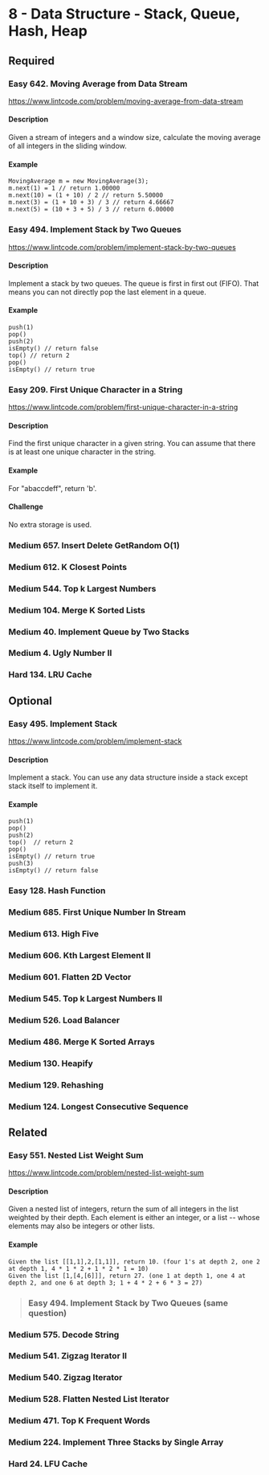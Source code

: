 # 8 - Data Structure - Stack, Queue, Hash, Heap

## Required

### Easy  642. Moving Average from Data Stream
https://www.lintcode.com/problem/moving-average-from-data-stream

#### Description
Given a stream of integers and a window size, calculate the moving average of all integers in the sliding window.

#### Example
    MovingAverage m = new MovingAverage(3);
    m.next(1) = 1 // return 1.00000
    m.next(10) = (1 + 10) / 2 // return 5.50000
    m.next(3) = (1 + 10 + 3) / 3 // return 4.66667
    m.next(5) = (10 + 3 + 5) / 3 // return 6.00000

### Easy  494. Implement Stack by Two Queues
https://www.lintcode.com/problem/implement-stack-by-two-queues

#### Description
Implement a stack by two queues. The queue is first in first out (FIFO). That means you can not directly pop the last element in a queue.

#### Example
    push(1)
    pop()
    push(2)
    isEmpty() // return false
    top() // return 2
    pop()
    isEmpty() // return true

### Easy  209. First Unique Character in a String
https://www.lintcode.com/problem/first-unique-character-in-a-string

#### Description
Find the first unique character in a given string. You can assume that there is at least one unique character in the string.

#### Example
For "abaccdeff", return 'b'.

#### Challenge
No extra storage is used.

### Medium  657. Insert Delete GetRandom O(1)
### Medium  612. K Closest Points
### Medium  544. Top k Largest Numbers
### Medium  104. Merge K Sorted Lists
### Medium  40. Implement Queue by Two Stacks
### Medium  4. Ugly Number II
### Hard  134. LRU Cache

## Optional

### Easy  495. Implement Stack
https://www.lintcode.com/problem/implement-stack

#### Description
Implement a stack. You can use any data structure inside a stack except stack itself to implement it.

#### Example
    push(1)
    pop()
    push(2)
    top()  // return 2
    pop()
    isEmpty() // return true
    push(3)
    isEmpty() // return false

### Easy  128. Hash Function
### Medium  685. First Unique Number In Stream
### Medium  613. High Five
### Medium  606. Kth Largest Element II
### Medium  601. Flatten 2D Vector
### Medium  545. Top k Largest Numbers II
### Medium  526. Load Balancer
### Medium  486. Merge K Sorted Arrays
### Medium  130. Heapify
### Medium  129. Rehashing
### Medium  124. Longest Consecutive Sequence

## Related

### Easy  551. Nested List Weight Sum
https://www.lintcode.com/problem/nested-list-weight-sum

#### Description
Given a nested list of integers, return the sum of all integers in the list weighted by their depth. Each element is either an integer, or a list -- whose elements may also be integers or other lists.

#### Example
    Given the list [[1,1],2,[1,1]], return 10. (four 1's at depth 2, one 2 at depth 1, 4 * 1 * 2 + 1 * 2 * 1 = 10)
    Given the list [1,[4,[6]]], return 27. (one 1 at depth 1, one 4 at depth 2, and one 6 at depth 3; 1 + 4 * 2 + 6 * 3 = 27)

> ### Easy  494. Implement Stack by Two Queues (same question)

### Medium  575. Decode String
### Medium  541. Zigzag Iterator II
### Medium  540. Zigzag Iterator
### Medium  528. Flatten Nested List Iterator
### Medium  471. Top K Frequent Words
### Medium  224. Implement Three Stacks by Single Array
### Hard  24. LFU Cache
